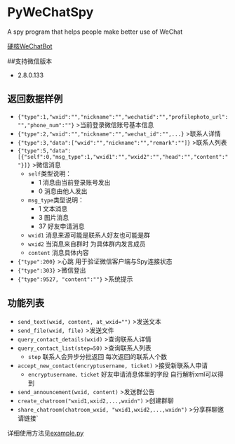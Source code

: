 # PyWeChatSpy
A spy program that helps people make better use of WeChat

[硬核WeChatBot](https://zhuanlan.zhihu.com/p/118674498)

##支持微信版本
* 2.8.0.133

## 返回数据样例
* `{"type":1,"wxid":"","nickname":"","wechatid":"","profilephoto_url":"","phone_num":""}`  >当前登录微信账号基本信息
* `{"type":2,"wxid":"","nickname":"","wechat_id":"",...}`  >联系人详情
* `{"type":3,"data":["wxid":"","nickname":"","remark":""]}`  >联系人列表
* `{"type":5,"data":[{"self":0,"msg_type":1,"wxid1":"","wxid2":"","head":"","content":""}]}`  >微信消息 
  * `self`类型说明：
    * 1 消息由当前登录账号发出
    * 0 消息由他人发出
  * `msg_type`类型说明：
    * 1 文本消息
    * 3 图片消息
    * 37 好友申请消息
  * `wxid1` 消息来源可能是联系人好友也可能是群
  * `wxid2` 当消息来自群时 为具体群内发言成员
  * `content` 消息具体内容
* `{"type":200}`  >心跳 用于验证微信客户端与Spy连接状态
* `{"type":303}`  >微信登出
* `{"type":9527, "content":""}`  >系统提示

## 功能列表
* `send_text(wxid, content, at_wxid="")` >发送文本
* `send_file(wxid, file)` >发送文件
* `query_contact_details(wxid)` >查询联系人详情
* `query_contact_list(step=50)` >查询联系人列表
    * `step` 联系人会异步分批返回 每次返回的联系人个数
* `accept_new_contact(encryptusername, ticket)` >接受新联系人申请
    * `encryptusername、ticket` 好友申请消息体里的字段 自行解析xml可以得到
* `send_announcement(wxid, content)` >发送群公告
* `create_chatroom("wxid1,wxid2,...,wxidn")` >创建群聊
* `share_chatroom(chatroom_wxid, "wxid1,wxid2,...,wxidn")` >分享群聊邀请链接`



详细使用方法见[example.py](https://github.com/veikai/PyWeChatSpy/blob/master/example.py)